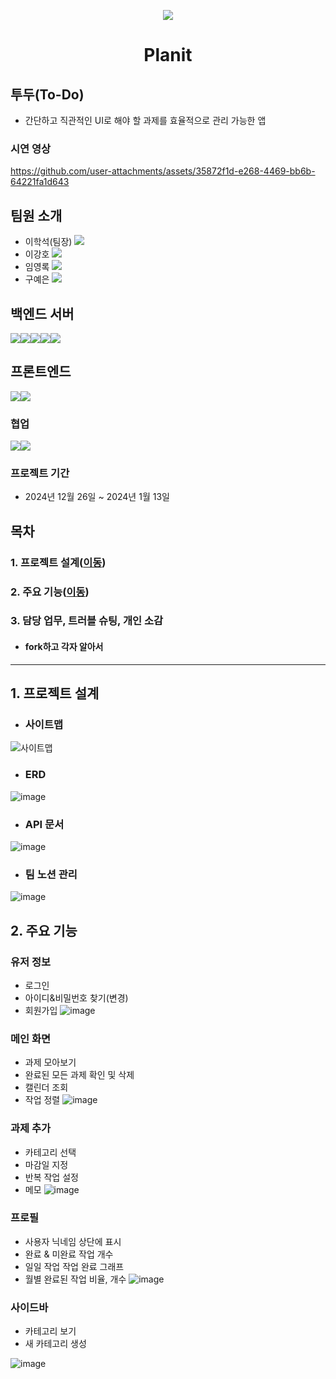 <p align="center">
  <img src="https://github.com/user-attachments/assets/823da6bb-9faf-4484-ae33-e5a54abd04f7">
</p>

<h1 align="center">
  Planit
</h1>

## 투두(To-Do)
- 간단하고 직관적인 UI로 해야 할 과제를 효율적으로 관리 가능한 앱
### 시연 영상
https://github.com/user-attachments/assets/35872f1d-e268-4469-bb6b-64221fa1d643
## 팀원 소개
- 이학석(팀장) [<img src="https://img.shields.io/badge/Git-이학석-red?logo=GITHUb">](https://github.com/HSLee1013)
- 이강호 [<img src="https://img.shields.io/badge/Git-이강호-green?logo=GITHUb">](https://github.com/LeeKangHo1) 
- 임영록 [<img src="https://img.shields.io/badge/Git-임영록-blue?logo=GITHUb">](https://github.com/Young14482) 
- 구예은 [<img src="https://img.shields.io/badge/Git-구예은-orange?logo=GITHUb">](https://github.com/goho11)
## 백엔드 서버
<img src="https://img.shields.io/badge/java-%23ED8B00.svg?style=for-the-badge&logo=openjdk&logoColor=white"><img src="https://img.shields.io/badge/springboot-6DB33F?style=for-the-badge&logo=springboot&logoColor=white"><img src="https://img.shields.io/badge/gradle-02303A?style=for-the-badge&logo=gradle&logoColor=white"><img src="https://img.shields.io/badge/H2-FF4000?style=for-the-badge&logo=H2&logoColor=white"><img src="https://img.shields.io/badge/intellijidea-000000?style=for-the-badge&logo=intellijidea&logoColor=white">
## 프론트엔드
<img src="https://img.shields.io/badge/flutter-02569B?style=for-the-badge&logo=flutter&logoColor=white"><img src="https://img.shields.io/badge/androidstudio-3DDC84?style=for-the-badge&logo=flask&logoColor=white">
### 협업
<img src="https://img.shields.io/badge/git-F05032?style=for-the-badge&logo=git&logoColor=white"><img src="https://img.shields.io/badge/slack-4A154B?style=for-the-badge&logo=slack&logoColor=white">
### 프로젝트 기간
- 2024년 12월 26일 ~ 2024년 1월 13일
## 목차
### 1. 프로젝트 설계([이동](#1-프로젝트-설계))
### 2. 주요 기능([이동](#2-주요-기능))
### 3. 담당 업무, 트러블 슈팅, 개인 소감
- #### fork하고 각자 알아서
---
## 1. 프로젝트 설계
- ### 사이트맵
![사이트맵](https://github.com/user-attachments/assets/46058f63-3bf6-4c2c-8b1a-08b371c56b1c)
- ### ERD
![image](https://github.com/user-attachments/assets/55e8f9a4-5e1d-4159-8d11-b8281a2b63f4)
- ### API 문서
![image](https://github.com/user-attachments/assets/a5853b08-38da-40e0-8b22-edebedc8cfdf)

- ### 팀 노션 관리
![image](https://github.com/user-attachments/assets/60e8f949-a082-4dda-830c-e2a8ca4c00fa)

## 2. 주요 기능
### 유저 정보
- 로그인
- 아이디&비밀번호 찾기(변경)
- 회원가입
  ![image](https://github.com/user-attachments/assets/fd619107-61bc-477c-a6dc-ff10b496b8c5)

### 메인 화면
- 과제 모아보기
- 완료된 모든 과제 확인 및 삭제
- 캘린더 조회
- 작업 정렬 
![image](https://github.com/user-attachments/assets/38c3390e-27dc-4f78-ac57-4682a12a385a)

### 과제 추가
- 카테고리 선택
- 마감일 지정
- 반복 작업 설정
- 메모
  ![image](https://github.com/user-attachments/assets/4d510835-8899-4334-a572-d4b50a31a12b)

### 프로필
- 사용자 닉네임 상단에 표시
- 완료 & 미완료 작업 개수 
- 일일 작업 작업 완료 그래프
- 월별 완료된 작업 비율, 개수
![image](https://github.com/user-attachments/assets/cdb0fce6-c291-4422-a033-baaf528cb7d5)

### 사이드바
- 카테고리 보기
- 새 카테고리 생성
  
![image](https://github.com/user-attachments/assets/d399b139-6e39-43d1-aa44-f15f2e083477)
  
